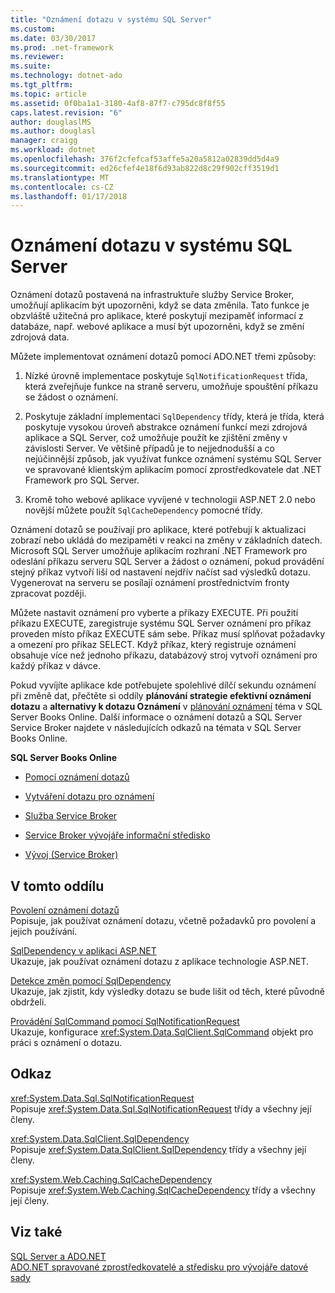 ```yaml
---
title: "Oznámení dotazu v systému SQL Server"
ms.custom: 
ms.date: 03/30/2017
ms.prod: .net-framework
ms.reviewer: 
ms.suite: 
ms.technology: dotnet-ado
ms.tgt_pltfrm: 
ms.topic: article
ms.assetid: 0f0ba1a1-3180-4af8-87f7-c795dc8f8f55
caps.latest.revision: "6"
author: douglaslMS
ms.author: douglasl
manager: craigg
ms.workload: dotnet
ms.openlocfilehash: 376f2cfefcaf53affe5a20a5812a02839dd5d4a9
ms.sourcegitcommit: ed26cfef4e18f6d93ab822d8c29f902cff3519d1
ms.translationtype: MT
ms.contentlocale: cs-CZ
ms.lasthandoff: 01/17/2018
---
```

# <a name="query-notifications-in-sql-server"></a>Oznámení dotazu v systému SQL Server
Oznámení dotazů postavená na infrastruktuře služby Service Broker, umožňují aplikacím být upozorněni, když se data změnila. Tato funkce je obzvláště užitečná pro aplikace, které poskytují mezipaměť informací z databáze, např. webové aplikace a musí být upozorněni, když se změní zdrojová data.  
  
 Můžete implementovat oznámení dotazů pomocí ADO.NET třemi způsoby:  
  
1.  Nízké úrovně implementace poskytuje `SqlNotificationRequest` třída, která zveřejňuje funkce na straně serveru, umožňuje spouštění příkazu se žádost o oznámení.  
  
2.  Poskytuje základní implementaci `SqlDependency` třídy, která je třída, která poskytuje vysokou úroveň abstrakce oznámení funkcí mezi zdrojová aplikace a SQL Server, což umožňuje použít ke zjištění změny v závislosti Server. Ve většině případů je to nejjednodušší a co nejúčinnější způsob, jak využívat funkce oznámení systému SQL Server ve spravované klientským aplikacím pomocí zprostředkovatele dat .NET Framework pro SQL Server.  
  
3.  Kromě toho webové aplikace vyvíjené v technologii ASP.NET 2.0 nebo novější můžete použít `SqlCacheDependency` pomocné třídy.  
  
 Oznámení dotazů se používají pro aplikace, které potřebují k aktualizaci zobrazí nebo ukládá do mezipaměti v reakci na změny v základních datech. Microsoft SQL Server umožňuje aplikacím rozhraní .NET Framework pro odeslání příkazu serveru SQL Server a žádost o oznámení, pokud provádění stejný příkaz vytvoří liší od nastavení nejdřív načíst sad výsledků dotazu. Vygenerovat na serveru se posílají oznámení prostřednictvím fronty zpracovat později.  
  
 Můžete nastavit oznámení pro vyberte a příkazy EXECUTE. Při použití příkazu EXECUTE, zaregistruje systému SQL Server oznámení pro příkaz proveden místo příkaz EXECUTE sám sebe. Příkaz musí splňovat požadavky a omezení pro příkaz SELECT. Když příkaz, který registruje oznámení obsahuje více než jednoho příkazu, databázový stroj vytvoří oznámení pro každý příkaz v dávce.  
  
 Pokud vyvíjíte aplikace kde potřebujete spolehlivé dílčí sekundu oznámení při změně dat, přečtěte si oddíly **plánování strategie efektivní oznámení dotazu** a **alternativy k dotazu Oznámení** v [plánování oznámení](http://go.microsoft.com/fwlink/?LinkId=211984) téma v SQL Server Books Online. Další informace o oznámení dotazů a SQL Server Service Broker najdete v následujících odkazů na témata v SQL Server Books Online.  
  
 **SQL Server Books Online**  
  
-   [Pomocí oznámení dotazů](http://msdn.microsoft.com/library/ms175110.aspx)  
  
-   [Vytváření dotazu pro oznámení](http://msdn.microsoft.com/library/ms181122.aspx)  
  
-   [Služba Service Broker](http://msdn.microsoft.com/library/bb522889.aspx)  
  
-   [Service Broker vývojáře informační středisko](http://msdn.microsoft.com/library/ms166100.aspx)  
  
-   [Vývoj (Service Broker)](http://msdn.microsoft.com/library/bb522908.aspx)  
  
## <a name="in-this-section"></a>V tomto oddílu  
 [Povolení oznámení dotazů](../../../../../docs/framework/data/adonet/sql/enabling-query-notifications.md)  
 Popisuje, jak používat oznámení dotazu, včetně požadavků pro povolení a jejich používání.  
  
 [SqlDependency v aplikaci ASP.NET](../../../../../docs/framework/data/adonet/sql/sqldependency-in-an-aspnet-app.md)  
 Ukazuje, jak používat oznámení dotazu z aplikace technologie ASP.NET.  
  
 [Detekce změn pomocí SqlDependency](../../../../../docs/framework/data/adonet/sql/detecting-changes-with-sqldependency.md)  
 Ukazuje, jak zjistit, kdy výsledky dotazu se bude lišit od těch, které původně obdrželi.  
  
 [Provádění SqlCommand pomocí SqlNotificationRequest](../../../../../docs/framework/data/adonet/sql/sqlcommand-execution-with-a-sqlnotificationrequest.md)  
 Ukazuje, konfigurace <xref:System.Data.SqlClient.SqlCommand> objekt pro práci s oznámení o dotazu.  
  
## <a name="reference"></a>Odkaz  
 <xref:System.Data.Sql.SqlNotificationRequest>  
 Popisuje <xref:System.Data.Sql.SqlNotificationRequest> třídy a všechny její členy.  
  
 <xref:System.Data.SqlClient.SqlDependency>  
 Popisuje <xref:System.Data.SqlClient.SqlDependency> třídy a všechny její členy.  
  
 <xref:System.Web.Caching.SqlCacheDependency>  
 Popisuje <xref:System.Web.Caching.SqlCacheDependency> třídy a všechny její členy.  
  
## <a name="see-also"></a>Viz také  
 [SQL Server a ADO.NET](../../../../../docs/framework/data/adonet/sql/index.md)  
 [ADO.NET spravované zprostředkovatelé a středisku pro vývojáře datové sady](http://go.microsoft.com/fwlink/?LinkId=217917)
